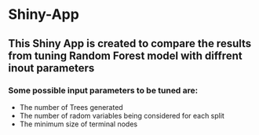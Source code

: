 # Shiny-App
## This Shiny App is created to compare the results from tuning Random Forest model with diffrent inout parameters

### Some possible input parameters to be tuned are:

- The number of Trees generated
- The number of radom variables being considered for each split
- The minimum size of terminal nodes
